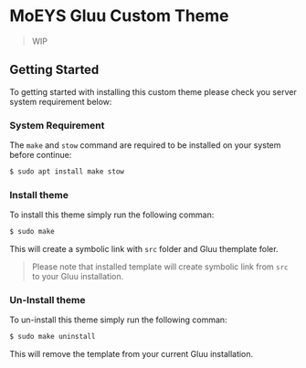 # MoEYS Gluu Custom Theme
> WIP

## Getting Started
To getting started with installing this custom theme please check you server system requirement below:

### System Requirement
The `make` and `stow` command are required to be installed on your system before continue:

```sh
$ sudo apt install make stow
```

### Install theme
To install this theme simply run the following comman:

```sh
$ sudo make
```

This will create a symbolic link with `src` folder and Gluu themplate foler.

> Please note that installed template will create symbolic link from `src` to your Gluu installation.

### Un-Install theme
To un-install this theme simply run the following comman:

```sh
$ sudo make uninstall
```

This will remove the template from your current Gluu installation.
